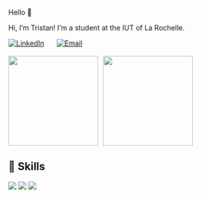 Hello 👋

Hi, I’m Tristan! I’m a student at the IUT of La Rochelle.

<div style="display: flex; gap: 25px;">
  <a target="_blank" href="https://www.linkedin.com/in/tristan-lavocat/">
    <img src="https://img.shields.io/badge/LinkedIn-0077B5?style=for-the-badge&logo=linkedin&logoColor=white" alt="LinkedIn">
  </a>
  
  <a target="_blank" href="mailto:tristan.lavocat.pro@gmail.com">
    <img src="https://img.shields.io/badge/Contact-0077B5?style=for-the-badge&logo=linkedin&logoColor=white" alt="Email">
  </a>
</div>

<br/>

<div style="display: flex; gap: 10px;">
  <img height="180" src="https://github-readme-stats.vercel.app/api?username=Tritounet1&show_icons=true&theme=dark&include_all_commits=true&count_private=true"/>
  <img height="180" src="https://github-readme-stats.vercel.app/api/top-langs/?username=Tritounet1&theme=dark"/>
</div>


## 💼 Skills
<!--
TODO
-->
![](https://img.shields.io/badge/JavaScript-323330?style=for-the-badge&logo=javascript&logoColor=F7DF1E)
![](https://img.shields.io/badge/TypeScript-007ACC?style=for-the-badge&logo=typescript&logoColor=white)
![](https://img.shields.io/badge/React-20232A?style=for-the-badge&logo=react&logoColor=61DAFB)
